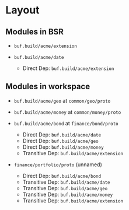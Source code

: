 # Layout

## Modules in BSR

- `buf.build/acme/extension`

- `buf.build/acme/date`
  - Direct Dep: `buf.build/acme/extension`

## Modules in workspace

- `buf.build/acme/geo` at `common/geo/proto`

- `buf.build/acme/money` at `common/money/proto`

- `buf.build/acme/bond` at `finance/bond/proto`
  - Direct Dep: `buf.build/acme/date`
  - Direct Dep: `buf.build/acme/geo`
  - Direct Dep: `buf.build/acme/money`
  - Transitive Dep: `buf.build/acme/extension`

- `finance/portfolio/proto` (unnamed)
  - Direct Dep: `buf.build/acme/bond`
  - Transitive Dep: `buf.build/acme/date`
  - Transitive Dep: `buf.build/acme/geo`
  - Transitive Dep: `buf.build/acme/money`
  - Transitive Dep: `buf.build/acme/extension`
